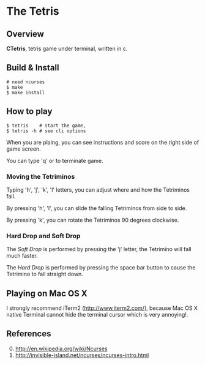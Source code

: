 # The Tetris

## Overview

**CTetris**, tetris game under terminal, written in c.

## Build & Install

	# need ncurses
    $ make          
    $ make install

## How to play
    
    $ tetris    # start the game,
    $ tetris -h # see cli options

When you are plaing, you can see instructions and score on the right side of game screen.

You can type 'q' or <CTRL-C> to terminate game.

### Moving the Tetriminos

Typing 'h', 'j', 'k', 'l' letters, you can adjust where and how the Tetriminos fall. 
   
By pressing 'h', 'l', you can slide the falling Tetriminos from side to side.

By pressing 'k', you can rotate the Tetriminos 90 degrees clockwise.

### Hard Drop and Soft Drop

The *Soft Drop* is performed by pressing the 'j'     letter, the Tetrimino will fall much faster.

The *Hard Drop* is performed by pressing the space bar button to cause the Tetrimino to fall straight down.

## Playing on Mac OS X

I strongly recommend iTerm2 (<http://www.iterm2.com/>), because Mac OS X native Terminal cannot hide the terminal cursor which is very annoying!.

## References

0. http://en.wikipedia.org/wiki/Ncurses
1. http://invisible-island.net/ncurses/ncurses-intro.html
